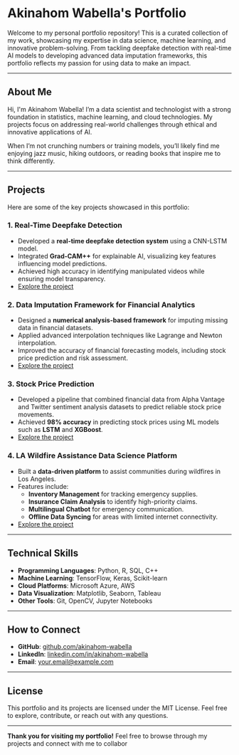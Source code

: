 # **Akinahom Wabella's Portfolio**

Welcome to my personal portfolio repository! This is a curated collection of my work, showcasing my expertise in data science, machine learning, and innovative problem-solving. From tackling deepfake detection with real-time AI models to developing advanced data imputation frameworks, this portfolio reflects my passion for using data to make an impact.

---

## **About Me**

Hi, I'm Akinahom Wabella! I’m a data scientist and technologist with a strong foundation in statistics, machine learning, and cloud technologies. My projects focus on addressing real-world challenges through ethical and innovative applications of AI.

When I’m not crunching numbers or training models, you’ll likely find me enjoying jazz music, hiking outdoors, or reading books that inspire me to think differently.

---

## **Projects**

Here are some of the key projects showcased in this portfolio:

### **1. Real-Time Deepfake Detection**
- Developed a **real-time deepfake detection system** using a CNN-LSTM model.
- Integrated **Grad-CAM++** for explainable AI, visualizing key features influencing model predictions.
- Achieved high accuracy in identifying manipulated videos while ensuring model transparency.
- [Explore the project](https://github.com/akinahomwabella/Deep_Fake_Detection)

### **2. Data Imputation Framework for Financial Analytics**
- Designed a **numerical analysis-based framework** for imputing missing data in financial datasets.
- Applied advanced interpolation techniques like Lagrange and Newton interpolation.
- Improved the accuracy of financial forecasting models, including stock price prediction and risk assessment.
- [Explore the project](https://github.com/akinahomwabella/Data-Imputation-Numerical-Analysis-in-Data-Science)

### **3. Stock Price Prediction**
- Developed a pipeline that combined financial data from Alpha Vantage and Twitter sentiment analysis datasets to predict reliable stock price movements.
- Achieved **98% accuracy** in predicting stock prices using ML models such as **LSTM** and **XGBoost**.
- [Explore the project](https://github.com/akinahomwabella/Stock_Price_with_ML)

### **4. LA Wildfire Assistance Data Science Platform**
- Built a **data-driven platform** to assist communities during wildfires in Los Angeles.
- Features include:
  - **Inventory Management** for tracking emergency supplies.
  - **Insurance Claim Analysis** to identify high-priority claims.
  - **Multilingual Chatbot** for emergency communication.
  - **Offline Data Syncing** for areas with limited internet connectivity.
- [Explore the project](https://github.com/your-repo-link)

---

## **Technical Skills**
- **Programming Languages**: Python, R, SQL, C++
- **Machine Learning**: TensorFlow, Keras, Scikit-learn
- **Cloud Platforms**: Microsoft Azure, AWS
- **Data Visualization**: Matplotlib, Seaborn, Tableau
- **Other Tools**: Git, OpenCV, Jupyter Notebooks

---

## **How to Connect**
- **GitHub**: [github.com/akinahom-wabella](https://github.com/akinahom-wabella)
- **LinkedIn**: [linkedin.com/in/akinahom-wabella](https://www.linkedin.com/in/akinahomwabella/)
- **Email**: [your.email@example.com](mailto:akinahom.wabella@mnsu.edu)

---

## **License**
This portfolio and its projects are licensed under the MIT License. Feel free to explore, contribute, or reach out with any questions.

---

**Thank you for visiting my portfolio!** Feel free to browse through my projects and connect with me to collabor
